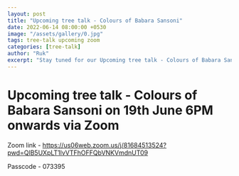 ```yaml
---
layout: post
title: "Upcoming tree talk - Colours of Babara Sansoni"
date: 2022-06-14 08:00:00 +0530
image: "/assets/gallery/0.jpg"
tags: tree-talk upcoming zoom
categories: [tree-talk]
author: "Ruk"
excerpt: "Stay tuned for our Upcoming tree talk - Colours of Babara Sansoni on 19th June 6PM onwards via Zoom"
---
```

# Upcoming tree talk - Colours of Babara Sansoni on 19th June 6PM onwards via Zoom


Zoom link - <a href="https://us06web.zoom.us/j/81684513524?pwd=QlB5UXpLT1lvVTFhOFFQbVNKVmdnUT09">https://us06web.zoom.us/j/81684513524?pwd=QlB5UXpLT1lvVTFhOFFQbVNKVmdnUT09</a>

Passcode - 073395